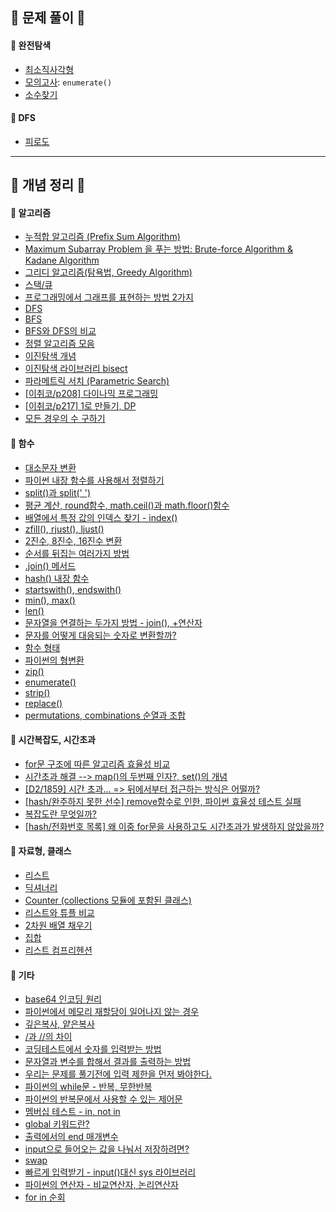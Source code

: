 ## 💙 문제 풀이 💙
#### 📂 완전탐색
- [최소직사각형](https://github.com/SeoMiYoung/miyoung-zone/issues/76)
- [모의고사](https://github.com/SeoMiYoung/miyoung-zone/issues/77): `enumerate()`
- [소수찾기]()

#### 📂 DFS
- [피로도](https://github.com/SeoMiYoung/miyoung-zone/issues/72)

----------------------------------------------------------------------------------------------------------------------

## 🩷 개념 정리 🩷
#### 📂 알고리즘
- [누적합 알고리즘 (Prefix Sum Algorithm)](https://github.com/SeoMiYoung/miyoung-zone/issues/17)
- [Maximum Subarray Problem 을 푸는 방법: Brute-force Algorithm & Kadane Algorithm](https://github.com/SeoMiYoung/miyoung-zone/issues/19)
- [그리디 알고리즘(탐욕법, Greedy Algorithm)](https://github.com/SeoMiYoung/miyoung-zone/issues/26)
- [스택/큐](https://github.com/SeoMiYoung/miyoung-zone/issues/42)
- [프로그래밍에서 그래프를 표현하는 방법 2가지](https://github.com/SeoMiYoung/miyoung-zone/issues/43)
- [DFS](https://github.com/SeoMiYoung/miyoung-zone/issues/44)
- [BFS](https://github.com/SeoMiYoung/miyoung-zone/issues/46)
- [BFS와 DFS의 비교](https://github.com/SeoMiYoung/miyoung-zone/issues/47)
- [정렬 알고리즘 모음](https://github.com/SeoMiYoung/miyoung-zone/issues/51)
- [이진탐색 개념](https://github.com/SeoMiYoung/miyoung-zone/issues/53)
- [이진탐색 라이브러리 bisect](https://github.com/SeoMiYoung/miyoung-zone/issues/54)
- [파라메트릭 서치 (Parametric Search)](https://github.com/SeoMiYoung/miyoung-zone/issues/57)
- [[이취코/p208] 다이나믹 프로그래밍](https://github.com/SeoMiYoung/miyoung-zone/issues/58)
- [[이취코/p217] 1로 만들기, DP](https://github.com/SeoMiYoung/miyoung-zone/issues/59)
- [모든 경우의 수 구하기](https://github.com/SeoMiYoung/miyoung-zone/issues/66)

#### 📂 함수
- [대소문자 변환](https://github.com/SeoMiYoung/miyoung-zone/issues/2)
- [파이썬 내장 함수를 사용해서 정렬하기](https://github.com/SeoMiYoung/miyoung-zone/issues/3)
- [split()과 split(' ')](https://github.com/SeoMiYoung/miyoung-zone/issues/4)
- [평균 계산, round함수, math.ceil()과 math.floor()함수](https://github.com/SeoMiYoung/miyoung-zone/issues/5)
- [배열에서 특정 값의 인덱스 찾기 - index()](https://github.com/SeoMiYoung/miyoung-zone/issues/8)
- [zfill(), rjust(), ljust()](https://github.com/SeoMiYoung/miyoung-zone/issues/9)
- [2진수, 8진수, 16진수 변환](https://github.com/SeoMiYoung/miyoung-zone/issues/10)
- [순서를 뒤집는 여러가지 방법](https://github.com/SeoMiYoung/miyoung-zone/issues/15)
- [.join() 메서드](https://github.com/SeoMiYoung/miyoung-zone/issues/16)
- [hash() 내장 함수](https://github.com/SeoMiYoung/miyoung-zone/issues/22)
- [startswith(), endswith()](https://github.com/SeoMiYoung/miyoung-zone/issues/24)
- [min(), max()](https://github.com/SeoMiYoung/miyoung-zone/issues/31)
- [len()](https://github.com/SeoMiYoung/miyoung-zone/issues/32)
- [문자열을 연결하는 두가지 방법 - join(), +연산자](https://github.com/SeoMiYoung/miyoung-zone/issues/35)
- [문자를 어떻게 대응되는 숫자로 변환할까?](https://github.com/SeoMiYoung/miyoung-zone/issues/37)
- [함수 형태](https://github.com/SeoMiYoung/miyoung-zone/issues/60)
- [파이썬의 형변환](https://github.com/SeoMiYoung/miyoung-zone/issues/63)
- [zip()](https://github.com/SeoMiYoung/miyoung-zone/issues/64)
- [enumerate()](https://github.com/SeoMiYoung/miyoung-zone/issues/67)
- [strip()](https://github.com/SeoMiYoung/miyoung-zone/issues/70)
- [replace()](https://github.com/SeoMiYoung/miyoung-zone/issues/71)
- [permutations, combinations 순열과 조합](https://github.com/SeoMiYoung/miyoung-zone/issues/78)

#### 📂 시간복잡도, 시간초과 
- [for문 구조에 따른 알고리즘 효율성 비교](https://github.com/SeoMiYoung/miyoung-zone/issues/1)
- [시간초과 해결 --> map()의 두번째 인자?, set()의 개념](https://github.com/SeoMiYoung/miyoung-zone/issues/6)
- [[D2/1859] 시간 초과... => 뒤에서부터 접근하는 방식은 어떨까?](https://github.com/SeoMiYoung/miyoung-zone/issues/18)
- [[hash/완주하지 못한 선수] remove함수로 인한, 파이썬 효율성 테스트 실패](https://github.com/SeoMiYoung/miyoung-zone/issues/20)
- [복잡도란 무엇일까?](https://github.com/SeoMiYoung/miyoung-zone/issues/25)
- [[hash/전화번호 목록] 왜 이중 for문을 사용하고도 시간초과가 발생하지 않았을까?](https://github.com/SeoMiYoung/miyoung-zone/issues/65)

#### 📂 자료형, 클래스
- [리스트](https://github.com/SeoMiYoung/miyoung-zone/issues/11)
- [딕셔너리](https://github.com/SeoMiYoung/miyoung-zone/issues/21)
- [Counter (collections 모듈에 포함된 클래스)](https://github.com/SeoMiYoung/miyoung-zone/issues/23)
- [리스트와 튜플 비교](https://github.com/SeoMiYoung/miyoung-zone/issues/38)
- [2차원 배열 채우기](https://github.com/SeoMiYoung/miyoung-zone/issues/39)
- [집합](https://github.com/SeoMiYoung/miyoung-zone/issues/56)
- [리스트 컴프리헨션](https://github.com/SeoMiYoung/miyoung-zone/issues/69)

#### 📂 기타
- [base64 인코딩 원리](https://github.com/SeoMiYoung/miyoung-zone/issues/7)
- [파이썬에서 메모리 재할당이 일어나지 않는 경우](https://github.com/SeoMiYoung/miyoung-zone/issues/13)
- [깊은복사, 얕은복사](https://github.com/SeoMiYoung/miyoung-zone/issues/14)
- [/과 //의 차이](https://github.com/SeoMiYoung/miyoung-zone/issues/27)
- [코딩테스트에서 숫자를 입력받는 방법](https://github.com/SeoMiYoung/miyoung-zone/issues/28)
- [문자열과 변수를 합해서 결과를 출력하는 방법](https://github.com/SeoMiYoung/miyoung-zone/issues/29)
- [우리는 문제를 풀기전에 입력 제한을 먼저 봐야한다.](https://github.com/SeoMiYoung/miyoung-zone/issues/30)
- [파이썬의 while문 - 반복, 무한반복](https://github.com/SeoMiYoung/miyoung-zone/issues/33)
- [파이썬의 반복문에서 사용할 수 있는 제어문](https://github.com/SeoMiYoung/miyoung-zone/issues/34)
- [멤버십 테스트 - in, not in](https://github.com/SeoMiYoung/miyoung-zone/issues/36)
- [global 키워드란?](https://github.com/SeoMiYoung/miyoung-zone/issues/41)
- [출력에서의 end 매개변수](https://github.com/SeoMiYoung/miyoung-zone/issues/45)
- [input으로 들어오는 값을 나눠서 저장하려면?](https://github.com/SeoMiYoung/miyoung-zone/issues/49)
- [swap](https://github.com/SeoMiYoung/miyoung-zone/issues/52)
- [빠르게 입력받기 - input()대신 sys 라이브러리](https://github.com/SeoMiYoung/miyoung-zone/issues/55)
- [파이썬의 연산자 - 비교연산자, 논리연산자](https://github.com/SeoMiYoung/miyoung-zone/issues/61)
- [for in 순회](https://github.com/SeoMiYoung/miyoung-zone/issues/62)















<!--
## Issues
- [Issues 바로가기](https://github.com/algorithm-zone/miyoung-zone/issues?q=is%3Aissue+is%3Aclosed)


## Labels
- `개념`: 파이썬 문법 개념
- `방법들`: 특정 구현을 위한 여러 방법
- `시간초과`: 시간초과 문제 해결 이슈
- `에러`: 시간초과외 에러(ex.런타임 에러)
- `SWEA`, `프로그래머스`, `이취코`: 특정 문제를 위한 이슈
- `알고리즘`: 문제 해결을 위한 알고리즘
- `수학`: 수학적 공식 Tip!
-->

<!--
# 🌟 코딩테스트 문제 정리 🌟

## 문제 목록
| 🆔 번호 | 🔗 문제 링크                                    | ✏️ My 풀이                                                   | 🛠️ 유형   | 🔄 풀이 횟수 | 📚 참고                       |
|:-------:|-----------------------------------------------|---------------------------------------------------------------------|---------------|:------------:|-----------------------------------|
|    1    | [프로그래머스](https://school.programmers.co.kr/learn/courses/30/lessons/1845)     | [풀이1](https://github.com/SeoMiYoung/miyoung-zone/blob/main/Programmers/algorithm_practice_kit/hash/repeat1/%ED%8F%B0%EC%BC%93%EB%AA%AC_1.py)                         | `해시`           |      1       | [참고자료1](https://www.example.com/ref1) |
|    2    | [문제2](https://www.example.com/problem2)     | -                                                                   | -     |      -       | [참고자료2](https://www.example.com/ref2) |
|    3    | [문제3](https://www.example.com/problem3)     | - | -    |      -       | [참고자료3](https://www.example.com/ref3) |
-->






<!--
## 💡 작성 가이드
- **문제 링크**: 문제 사이트의 링크를 추가.
- **풀이 링크**: 풀이 코드 링크를 추가. 여러 풀이가 있다면 줄바꿈으로 구분.
- **문제 유형**: `DFS`, `DP`, `정렬` 등 자유롭게 작성.
- **풀이 횟수**: 풀이를 다시 풀거나 개선하면 횟수를 업데이트.
- **참고 링크**: 유용한 자료를 추가.
-->



<!--

## 문제 목록
| 🆔 번호 | 🔗 문제                                    | ✏️ 풀이                                                   | 🛠️ 유형   | 🔄 횟수 | 📚 참고                       | 🌟 레벨 |
|:-------:|-----------------------------------------------|---------------------------------------------------------------------|---------------|:------------:|-----------------------------------|:--------------:|
|    1    | [폰켓몬](https://school.programmers.co.kr/learn/courses/30/lessons/1845)     | [Counter](https://github.com/SeoMiYoung/miyoung-zone/blob/main/Programmers/algorithm_practice_kit/hash/repeat1/%ED%8F%B0%EC%BC%93%EB%AA%AC_1.py)                         | `해시`         |      2       | [Counter](https://github.com/SeoMiYoung/miyoung-zone/issues/23) | Level 1            |
|    2    | [완주하지 못한 선수](https://school.programmers.co.kr/learn/courses/30/lessons/42576)     | [Counter](https://github.com/SeoMiYoung/miyoung-zone/blob/main/Programmers/algorithm_practice_kit/hash/%EC%99%84%EC%A3%BC%ED%95%98%EC%A7%80_%EB%AA%BB%ED%95%9C_%EC%84%A0%EC%88%98_3.py) <br/> [hash()](https://github.com/SeoMiYoung/miyoung-zone/blob/main/Programmers/algorithm_practice_kit/hash/%EC%99%84%EC%A3%BC%ED%95%98%EC%A7%80_%EB%AA%BB%ED%95%9C_%EC%84%A0%EC%88%98_2.py) <br/> [정렬](https://github.com/SeoMiYoung/miyoung-zone/blob/main/Programmers/algorithm_practice_kit/hash/%EC%99%84%EC%A3%BC%ED%95%98%EC%A7%80_%EB%AA%BB%ED%95%9C_%EC%84%A0%EC%88%98_1.py)                                                                   | `해시`     |      2       | [Counter](https://github.com/SeoMiYoung/miyoung-zone/issues/23) <br/> [시간초과](https://github.com/SeoMiYoung/miyoung-zone/issues/20) <br/> [hash()](https://github.com/SeoMiYoung/miyoung-zone/issues/22)| Level 1           |
|    3    | [전화번호 목록](https://school.programmers.co.kr/learn/courses/30/lessons/42577)     | [정렬, zip](https://github.com/SeoMiYoung/miyoung-zone/blob/main/Programmers/algorithm_practice_kit/hash/%EC%A0%84%ED%99%94%EB%B2%88%ED%98%B8_%EB%AA%A9%EB%A1%9D_3.py) <br> [딕셔너리1](https://github.com/SeoMiYoung/miyoung-zone/blob/main/Programmers/algorithm_practice_kit/hash/%EC%A0%84%ED%99%94%EB%B2%88%ED%98%B8_%EB%AA%A9%EB%A1%9D_4.py) <br/> [딕셔너리2](https://github.com/SeoMiYoung/miyoung-zone/blob/main/Programmers/algorithm_practice_kit/hash/repeat1/%EC%A0%84%ED%99%94%EB%B2%88%ED%98%B8_%EB%AA%A9%EB%A1%9D_1.py) | `해시`    |      2      | [enumerate()](https://github.com/SeoMiYoung/miyoung-zone/issues/67) <br/> [시간초과가 나지 않은 이유](https://github.com/SeoMiYoung/miyoung-zone/issues/65) <br/> [딕셔너리](https://github.com/SeoMiYoung/miyoung-zone/issues/21) <br/> [startswith()](https://github.com/SeoMiYoung/miyoung-zone/issues/24) <br/> [zip()](https://github.com/SeoMiYoung/miyoung-zone/issues/64) | Level 2          |

-->

